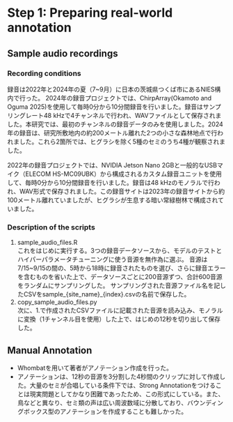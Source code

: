 
# Step 1: Preparing real-world annotation
## Sample audio recordings
### Recording conditions
録音は2022年と2024年の夏（7~9月）に日本の茨城県つくば市にあるNIES構内で行った。
2024年の録音プロジェクトでは、ChirpArray(Okamoto and Oguma 2025)を使用して毎時0分から10分間録音を行いました。録音はサンプリングレート48 kHzで4チャンネルで行われ、WAVファイルとして保存されました。本研究では、最初のチャンネルの録音データのみを使用しました。2024年の録音は、研究所敷地内の約200メートル離れた2つの小さな森林地点で行われました。これら2箇所では、ヒグラシを除く5種のセミのうち4種が観察されました。

2022年の録音プロジェクトでは、NVIDIA Jetson Nano 2GBと一般的なUSBマイク（ELECOM HS-MC09UBK）から構成されるカスタム録音ユニットを使用して、毎時0分から10分間録音を行いました。録音は48 kHzのモノラルで行われ、WAV形式で保存されました。この録音サイトは2023年の録音サイトから約100メートル離れていましたが、ヒグラシが生息する暗い常緑樹林で構成されていました。

### Description of the scripts
1. sample_audio_files.R  
これをはじめに実行する。3つの録音データソースから、モデルのテストとハイパーパラメータチューニングに使う音源を無作為に選ぶ。
音源は7/15~9/15の間の、5時から18時に録音されたものを選び、さらに録音エラーを含むものを省いた上で、データソースごとに200音源ずつ、合計600音源をランダムにサンプリングした。
サンプリングされた音源ファイル名を記したCSVをsample_{site_name}_{index}.csvの名前で保存した。    
2. copy_sample_audio_files.py   
次に、1.で作成されたCSVファイルに記載された音源を読み込み、モノラルに変換（1チャンネル目を使用）した上で、はじめの12秒を切り出して保存した。

## Manual Annotation
- Whombatを用いて著者がアノテーション作成を行った。  
- アノテーションは、12秒の音源を3分割した4秒間のクリップに対して作成した。大量のセミが合唱している条件下では、Strong Annotationをつけることは現実問題としてかなり困難であったため、この形式にしている。また、鳥などと異なり、セミ類の声は広い周波数域に分散しており、バウンディングボックス型のアノテーションを作成することも難しかった。  


